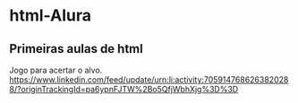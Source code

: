 # html-Alura
## Primeiras aulas de html 

Jogo para acertar o alvo.
https://www.linkedin.com/feed/update/urn:li:activity:7059147686263820288/?originTrackingId=pa6ypnFJTW%2Bo5QfjWbhXjg%3D%3D
